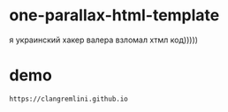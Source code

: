 # one-parallax-html-template
 я украинский хакер валера взломал хтмл код)))))

# demo
`https://clangremlini.github.io`
